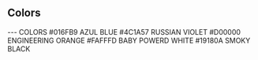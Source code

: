 ## Colors


--- COLORS
#016FB9 AZUL BLUE
#4C1A57 RUSSIAN VIOLET
#D00000 ENGINEERING ORANGE
#FAFFFD BABY POWERD WHITE
#19180A SMOKY BLACK
